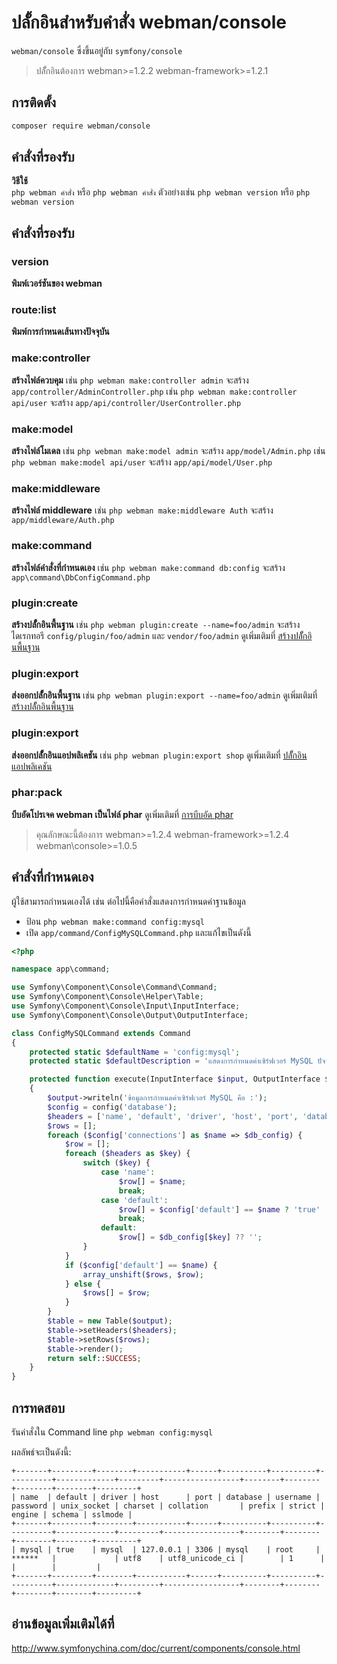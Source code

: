 # ปลัั้กอินสำหรับคำสั่ง webman/console

`webman/console` ซึ่งขึ้นอยู่กับ `symfony/console`

>  ปลัั้กอินต้องการ webman>=1.2.2 webman-framework>=1.2.1

## การติดตั้ง
 
```sh
composer require webman/console
```

## คำสั่งที่รองรับ
**วิธีใช้**  
`php webman คำสั่ง` หรือ `php webman คำสั่ง` 
ตัวอย่างเช่น `php webman version` หรือ `php webman version`

## คำสั่งที่รองรับ
### version
**พิมพ์เวอร์ชันของ webman**

### route:list
**พิมพ์การกำหนดเส้นทางปัจจุบัน**

### make:controller
**สร้างไฟล์ควบคุม** 
เช่น `php webman make:controller admin` จะสร้าง `app/controller/AdminController.php`
เช่น `php webman make:controller api/user` จะสร้าง `app/api/controller/UserController.php`

### make:model
**สร้างไฟล์โมเดล**
เช่น `php webman make:model admin` จะสร้าง `app/model/Admin.php`
เช่น `php webman make:model api/user` จะสร้าง `app/api/model/User.php`

### make:middleware
**สร้างไฟล์ middleware**
เช่น `php webman make:middleware Auth` จะสร้าง `app/middleware/Auth.php`

### make:command
**สร้างไฟล์คำสั่งที่กำหนดเอง**
เช่น `php webman make:command db:config` จะสร้าง `app\command\DbConfigCommand.php`

### plugin:create
**สร้างปลัั้กอินพื้นฐาน**
เช่น `php webman plugin:create --name=foo/admin` จะสร้างไดเรกทอรี `config/plugin/foo/admin` และ `vendor/foo/admin`
ดูเพิ่มเติมที่ [สร้างปลัั้กอินพื้นฐาน](/doc/webman/plugin/create.html)

### plugin:export
**ส่งออกปลัั้กอินพื้นฐาน**
เช่น `php webman plugin:export --name=foo/admin` 
ดูเพิ่มเติมที่ [สร้างปลัั้กอินพื้นฐาน](/doc/webman/plugin/create.html)

### plugin:export
**ส่งออกปลัั้กอินแอปพลิเคชัน**
เช่น `php webman plugin:export shop`
ดูเพิ่มเติมที่ [ปลัั้กอินแอปพลิเคชัน](/doc/webman/plugin/app.html)

### phar:pack
**บีบอัดโปรเจค webman เป็นไฟล์ phar**
ดูเพิ่มเติมที่ [การบีบอัด phar](/doc/webman/others/phar.html)
> คุณลักษณะนี้ต้องการ webman>=1.2.4 webman-framework>=1.2.4 webman\console>=1.0.5

## คำสั่งที่กำหนดเอง
ผู้ใช้สามารถกำหนดเองได้ เช่น ต่อไปนี้คือคำสั่งแสดงการกำหนดค่าฐานข้อมูล

* ป้อน `php webman make:command config:mysql`
* เปิด `app/command/ConfigMySQLCommand.php` และแก้ไขเป็นดังนี้

```php
<?php

namespace app\command;

use Symfony\Component\Console\Command\Command;
use Symfony\Component\Console\Helper\Table;
use Symfony\Component\Console\Input\InputInterface;
use Symfony\Component\Console\Output\OutputInterface;

class ConfigMySQLCommand extends Command
{
    protected static $defaultName = 'config:mysql';
    protected static $defaultDescription = 'แสดงการกำหนดค่าเซิร์ฟเวอร์ MySQL ปัจจุบัน';

    protected function execute(InputInterface $input, OutputInterface $output)
    {
        $output->writeln('ข้อมูลการกำหนดค่าเซิร์ฟเวอร์ MySQL คือ :');
        $config = config('database');
        $headers = ['name', 'default', 'driver', 'host', 'port', 'database', 'username', 'password', 'unix_socket', 'charset', 'collation', 'prefix', 'strict', 'engine', 'schema', 'sslmode'];
        $rows = [];
        foreach ($config['connections'] as $name => $db_config) {
            $row = [];
            foreach ($headers as $key) {
                switch ($key) {
                    case 'name':
                        $row[] = $name;
                        break;
                    case 'default':
                        $row[] = $config['default'] == $name ? 'true' : 'false';
                        break;
                    default:
                        $row[] = $db_config[$key] ?? '';
                }
            }
            if ($config['default'] == $name) {
                array_unshift($rows, $row);
            } else {
                $rows[] = $row;
            }
        }
        $table = new Table($output);
        $table->setHeaders($headers);
        $table->setRows($rows);
        $table->render();
        return self::SUCCESS;
    }
}
```
  
## การทดสอบ

รันคำสั่งใน Command line `php webman config:mysql`

ผลลัพธ์จะเป็นดังนี้:
```shell
+-------+---------+--------+-----------+------+----------+----------+----------+-------------+---------+-----------------+--------+--------+--------+--------+---------+
| name  | default | driver | host      | port | database | username | password | unix_socket | charset | collation       | prefix | strict | engine | schema | sslmode |
+-------+---------+--------+-----------+------+----------+----------+----------+-------------+---------+-----------------+--------+--------+--------+--------+---------+
| mysql | true    | mysql  | 127.0.0.1 | 3306 | mysql    | root     | ******   |             | utf8    | utf8_unicode_ci |        | 1      |        |        |         |
+-------+---------+--------+-----------+------+----------+----------+----------+-------------+---------+-----------------+--------+--------+--------+--------+---------+
```

## อ่านข้อมูลเพิ่มเติมได้ที่
http://www.symfonychina.com/doc/current/components/console.html
